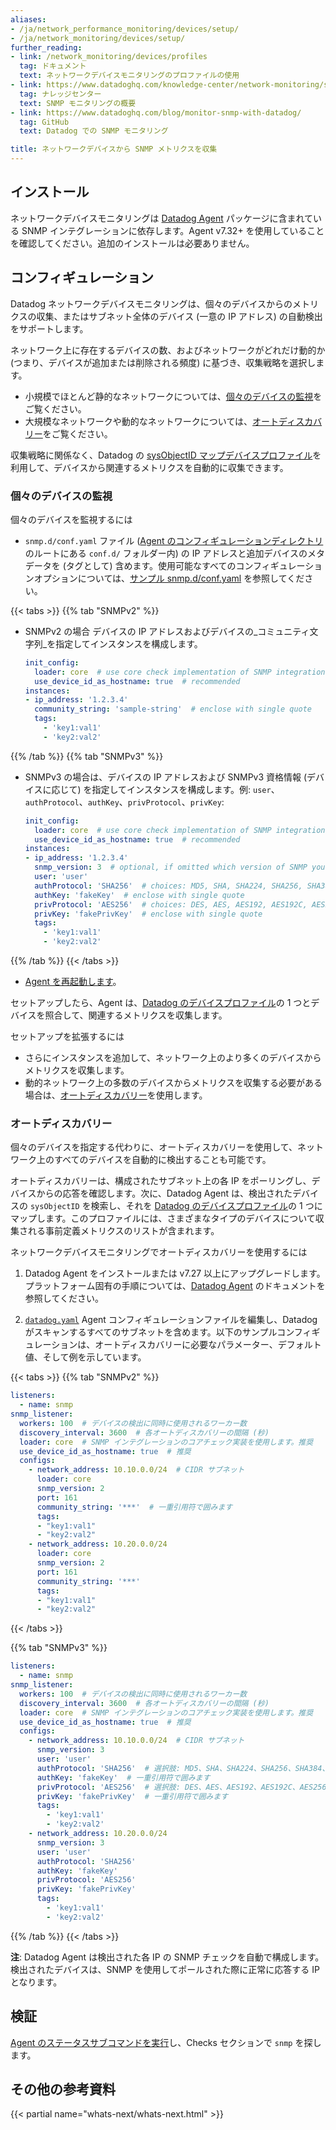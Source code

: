 ```yaml
---
aliases:
- /ja/network_performance_monitoring/devices/setup/
- /ja/network_monitoring/devices/setup/
further_reading:
- link: /network_monitoring/devices/profiles
  tag: ドキュメント
  text: ネットワークデバイスモニタリングのプロファイルの使用
- link: https://www.datadoghq.com/knowledge-center/network-monitoring/snmp-monitoring/
  tag: ナレッジセンター
  text: SNMP モニタリングの概要
- link: https://www.datadoghq.com/blog/monitor-snmp-with-datadog/
  tag: GitHub
  text: Datadog での SNMP モニタリング

title: ネットワークデバイスから SNMP メトリクスを収集
---
```


## インストール

ネットワークデバイスモニタリングは [Datadog Agent][1] パッケージに含まれている SNMP インテグレーションに依存します。Agent v7.32+ を使用していることを確認してください。追加のインストールは必要ありません。

## コンフィギュレーション

Datadog ネットワークデバイスモニタリングは、個々のデバイスからのメトリクスの収集、またはサブネット全体のデバイス (一意の IP アドレス) の自動検出をサポートします。

ネットワーク上に存在するデバイスの数、およびネットワークがどれだけ動的か (つまり、デバイスが追加または削除される頻度) に基づき、収集戦略を選択します。

- 小規模でほとんど静的なネットワークについては、[個々のデバイスの監視](#monitoring-individual-devices)をご覧ください。
- 大規模なネットワークや動的なネットワークについては、[オートディスカバリー](#autodiscovery)をご覧ください。

収集戦略に関係なく、Datadog の [sysObjectID マップデバイスプロファイル][2]を利用して、デバイスから関連するメトリクスを自動的に収集できます。

### 個々のデバイスの監視

個々のデバイスを監視するには

- `snmp.d/conf.yaml` ファイル ([Agent のコンフィギュレーションディレクトリ][3]のルートにある `conf.d/` フォルダー内) の IP アドレスと追加デバイスのメタデータを (タグとして) 含めます。使用可能なすべてのコンフィギュレーションオプションについては、[サンプル snmp.d/conf.yaml][4] を参照してください。

{{< tabs >}}
{{% tab "SNMPv2" %}}

- SNMPv2 の場合 デバイスの IP アドレスおよびデバイスの_コミュニティ文字列_を指定してインスタンスを構成します。

    ```yaml
    init_config:
      loader: core  # use core check implementation of SNMP integration. recommended
      use_device_id_as_hostname: true  # recommended
    instances:
    - ip_address: '1.2.3.4'
      community_string: 'sample-string'  # enclose with single quote
      tags:
        - 'key1:val1'
        - 'key2:val2'
    ```

{{% /tab %}}
{{% tab "SNMPv3" %}}

- SNMPv3 の場合は、デバイスの IP アドレスおよび SNMPv3 資格情報 (デバイスに応じて) を指定してインスタンスを構成します。例: `user`、`authProtocol`、`authKey`、`privProtocol`、`privKey`:

    ```yaml
    init_config:
      loader: core  # use core check implementation of SNMP integration. recommended
      use_device_id_as_hostname: true  # recommended
    instances:
    - ip_address: '1.2.3.4'
      snmp_version: 3  # optional, if omitted which version of SNMP you are using is auto-detected
      user: 'user'
      authProtocol: 'SHA256'  # choices: MD5, SHA, SHA224, SHA256, SHA384, SHA512
      authKey: 'fakeKey'  # enclose with single quote
      privProtocol: 'AES256'  # choices: DES, AES, AES192, AES192C, AES256, AES256C
      privKey: 'fakePrivKey'  # enclose with single quote
      tags:
        - 'key1:val1'
        - 'key2:val2'
    ```

{{% /tab %}}
{{< /tabs >}}

- [Agent を再起動します][5]。

セットアップしたら、Agent は、[Datadog のデバイスプロファイル][6]の 1 つとデバイスを照合して、関連するメトリクスを収集します。

セットアップを拡張するには

* さらにインスタンスを追加して、ネットワーク上のより多くのデバイスからメトリクスを収集します。
* 動的ネットワーク上の多数のデバイスからメトリクスを収集する必要がある場合は、[オートディスカバリー](#autodiscovery)を使用します。

### オートディスカバリー

個々のデバイスを指定する代わりに、オートディスカバリーを使用して、ネットワーク上のすべてのデバイスを自動的に検出することも可能です。

オートディスカバリーは、構成されたサブネット上の各 IP をポーリングし、デバイスからの応答を確認します。次に、Datadog Agent は、検出されたデバイスの `sysObjectID` を検索し、それを [Datadog のデバイスプロファイル][6]の 1 つにマップします。このプロファイルには、さまざまなタイプのデバイスについて収集される事前定義メトリクスのリストが含まれます。

ネットワークデバイスモニタリングでオートディスカバリーを使用するには

1. Datadog Agent をインストールまたは v7.27 以上にアップグレードします。プラットフォーム固有の手順については、[Datadog Agent][7] のドキュメントを参照してください。

2. [`datadog.yaml`][8] Agent コンフィギュレーションファイルを編集し、Datadog がスキャンするすべてのサブネットを含めます。以下のサンプルコンフィギュレーションは、オートディスカバリーに必要なパラメーター、デフォルト値、そして例を示しています。

{{< tabs >}}
{{% tab "SNMPv2" %}}

```yaml
listeners:
  - name: snmp
snmp_listener:
  workers: 100  # デバイスの検出に同時に使用されるワーカー数
  discovery_interval: 3600  # 各オートディスカバリーの間隔 (秒)
  loader: core  # SNMP インテグレーションのコアチェック実装を使用します。推奨
  use_device_id_as_hostname: true  # 推奨
  configs:
    - network_address: 10.10.0.0/24  # CIDR サブネット
      loader: core
      snmp_version: 2
      port: 161
      community_string: '***'  # 一重引用符で囲みます
      tags:
      - "key1:val1"
      - "key2:val2"
    - network_address: 10.20.0.0/24
      loader: core
      snmp_version: 2
      port: 161
      community_string: '***'
      tags:
      - "key1:val1"
      - "key2:val2"
```

{{< /tabs >}}

{{% tab "SNMPv3" %}}

```yaml
listeners:
  - name: snmp
snmp_listener:
  workers: 100  # デバイスの検出に同時に使用されるワーカー数
  discovery_interval: 3600  # 各オートディスカバリーの間隔 (秒)
  loader: core  # SNMP インテグレーションのコアチェック実装を使用します。推奨
  use_device_id_as_hostname: true  # 推奨
  configs:
    - network_address: 10.10.0.0/24  # CIDR サブネット
      snmp_version: 3
      user: 'user'
      authProtocol: 'SHA256'  # 選択肢: MD5、SHA、SHA224、SHA256、SHA384、SHA512
      authKey: 'fakeKey'  # 一重引用符で囲みます
      privProtocol: 'AES256'  # 選択肢: DES、AES、AES192、AES192C、AES256、AES256C
      privKey: 'fakePrivKey'  # 一重引用符で囲みます
      tags:
        - 'key1:val1'
        - 'key2:val2'
    - network_address: 10.20.0.0/24
      snmp_version: 3
      user: 'user'
      authProtocol: 'SHA256'
      authKey: 'fakeKey'
      privProtocol: 'AES256'
      privKey: 'fakePrivKey'
      tags:
        - 'key1:val1'
        - 'key2:val2'
```

{{% /tab %}}
{{< /tabs >}}

**注**: Datadog Agent は検出された各 IP の SNMP チェックを自動で構成します。検出されたデバイスは、SNMP を使用してポールされた際に正常に応答する IP となります。

## 検証

[Agent のステータスサブコマンドを実行][9]し、Checks セクションで `snmp` を探します。

## その他の参考資料

{{< partial name="whats-next/whats-next.html" >}}


[1]: https://app.datadoghq.com/account/settings#agent
[2]: /ja/network_monitoring/devices/profiles#sysoid-mapped-devices
[3]: /ja/agent/guide/agent-configuration-files/#agent-configuration-directory
[4]: https://github.com/DataDog/integrations-core/blob/master/snmp/datadog_checks/snmp/data/conf.yaml.example
[5]: /ja/agent/guide/agent-commands/?tab=agentv6v7#start-stop-and-restart-the-agent
[6]: https://github.com/DataDog/integrations-core/tree/master/snmp/datadog_checks/snmp/data/profiles
[7]: /ja/agent
[8]: /ja/agent/guide/agent-configuration-files/?tab=agentv6v7#agent-main-configuration-file
[9]: /ja/agent/guide/agent-commands/#agent-status-and-information
